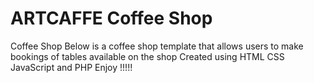 # ARTCAFFE Coffee Shop


Coffee Shop Below is a coffee shop template that allows users to make bookings of tables available on the shop   Created using HTML CSS JavaScript and PHP Enjoy !!!!!
